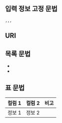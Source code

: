 ## 입력 정보 고정 문법
```
,,,
```

## URI
[]()

## 목록 문법
-
-
## 표 문법
| 컬럼 1 | 컬럼 2 | 비고 |
| -- | -- | -- |
| 정보 1 | 정보 2 |
